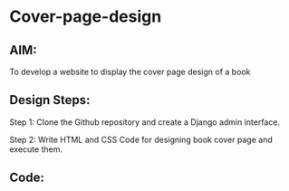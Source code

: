 # Cover-page-design
## AIM:
To develop a website to display the cover page design of a book

## Design Steps:
Step 1:
Clone the Github repository and create a Django admin interface.

Step 2:
Write HTML and CSS Code for designing book cover page and execute them.

## Code:
<!DOCTYPE html>
<html lang="en">
    <head>
         <meta name="viewport" 
         content="width=device-width, initial-scale=1.0">
         <style>

        .bookpage{
            width: 400px;
            height: 600px;
            color:rgb(212, 7, 41);
            margin-left: auto;
            margin-right: auto;
            padding: 20px;
            font-family: 'Franklin Gothic Medium', 'Arial Narrow', Arial, sans-serif;
            background-image: url(/static/image/jv.jpg);
            background-size: cover;
        }
            

        .insight{
            color: rgb(17, 255, 0);

        }

        
        .hrstyle{
            width:100px;
        }
        .author{
        
            display: inline;
            position: relative;
            color: rgb(222, 222, 222);
            top:190px;
            
            font-family:Georgia;
            font-size: medium;
        }
        .booktitle{
            font-family: 'Courier New', Courier, monospace;
            font-size: larger;
            text-align: center;
            position: relative;
            top: 30px;
        
        }
        .id {
            width:400px;
            position: relative;
            top:180px;
            
        }
        .pub{
            font-size: medium;
            position: relative;
            top:155px;
            left:330px;
        }
        .ed{
            color:orange;
            font-size: medium;
            font-family: Verdana;
            position:relative;
            top:85px;

        }
        .subtitle{
            font-family:Tahoma;
            font-size: large;
            position: relative;
            top:40px;
        }
        .mypic{
            position: relative;
            top: 135px;
            left: 260px;
            width: 100px;
            height: 100px;
            background-size: cover;
        }
        </style>
        <title>Book Cover Page</title>
    </head>
    <body>
        <div class="bookpage">
            <div class="insight">
                SEC INSIGHT
            </div>
            <div class="hrstyle">
                <hr style="color: rgb(255, 0, 30)">
            </div>
            <div class="booktitle">
                <h1>Coolest Careers In CYBER SECURITY </h1></div>
            <div class="subtitle">
                1.THREAT HUNTER
            </div>
            <div class="subtitle">
                2.RED TEAMER
            </div>
            <div class="subtitle">
                3.DIGITAL FORENSIC ANALYST
            </div>
            <div class="subtitle">
                4.MALWARE ANALYST
            </div>
            <div class="subtitle">
                5.BLUE TERMER
            </div>
            <div class="mypic">
                <img src="/static/image/jaya.jpg" width="130" height="145" alt="">
            </div>
            <div class="id">
                <hr style="color: rgb(182, 160, 164);">
            </div>
            <div class="author">
               <p><b>JAYAVARTHAN P</b></p>
            </div>
            <div class="pub">
                SEC
            </div>
            <div class="ed">
                <b>First Edition</b>
            </div>
        </div>
    </body>
</html>

## Output:
![Screenshot (47)](https://github.com/JAYAVARTHAN-P/Book-CoverPage-Design/assets/121369281/7df55c09-5372-4f94-9156-19a834f5fd3a)






## Result:
The program for designing book cover page using HTML and CSS is executed successfully.
